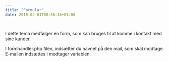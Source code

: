 ```yaml
---
title: "Formular"
date: 2018-02-01T08:56:16+01:00

---
```


I dette tema medfølger en form, som kan bruges til 
at komme i kontakt med sine kunder.

I formhandler.php filen, indsætter du navnet på den mail,
som skal modtage. E-mailen indsættes i modtager variablen.